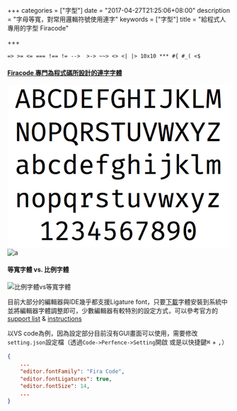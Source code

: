 +++
categories = ["字型"]
date = "2017-04-27T21:25:06+08:00"
description = "字母等寬，對常用邏輯符號使用連字"
keywords = ["字型"]
title = "給程式人專用的字型 Firacode"

+++


```
=> >= <= === !== != -->  >-> ~~> <> <| |> 10x10 *** #{ #_( <$
```
#### [Firacode 專門為程式碼所設計的連字字體](https://github.com/tonsky/FiraCode/blob/master/README.md)
![firacode](/image/firacode.png)
![a](https://github.com/tonsky/FiraCode/raw/master/showcases/all_ligatures.png)

#### 等寬字體  vs. 比例字體
![比例字體vs等寬字體](https://upload.wikimedia.org/wikipedia/commons/thumb/c/c5/Propvsmono.svg/220px-Propvsmono.svg.png)


目前大部分的編輯器與IDE幾乎都支援Ligature font，只要[下載](https://github.com/tonsky/FiraCode/releases)字體安裝到系統中並將編輯器字體調整即可，少數編輯器有較特別的設定方式，可以參考官方的[support list](https://github.com/tonsky/FiraCode/blob/master/README.md#editor-support) & [instructions](https://github.com/tonsky/FiraCode/wiki)

以VS code為例，因為設定部分目前沒有GUI畫面可以使用，需要修改`setting.json`設定檔（透過`Code->Perfence->Setting`開啟 或是以快捷鍵<kbd>⌘</kbd> + <kbd>,</kbd>）
```json
{
    ...
    "editor.fontFamily": "Fira Code",
    "editor.fontLigatures": true,
    "editor.fontSize": 14,
    ...
}
```
